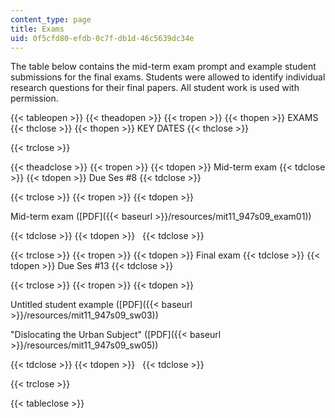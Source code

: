 ```yaml
---
content_type: page
title: Exams
uid: 0f5cfd80-efdb-0c7f-db1d-46c5639dc34e
---
```


The table below contains the mid-term exam prompt and example student submissions for the final exams. Students were allowed to identify individual research questions for their final papers. All student work is used with permission.

{{< tableopen >}}
{{< theadopen >}}
{{< tropen >}}
{{< thopen >}}
EXAMS
{{< thclose >}}
{{< thopen >}}
KEY DATES
{{< thclose >}}

{{< trclose >}}

{{< theadclose >}}
{{< tropen >}}
{{< tdopen >}}
Mid-term exam
{{< tdclose >}}
{{< tdopen >}}
Due Ses #8
{{< tdclose >}}

{{< trclose >}}
{{< tropen >}}
{{< tdopen >}}


Mid-term exam ([PDF]({{< baseurl >}}/resources/mit11_947s09_exam01))


{{< tdclose >}}
{{< tdopen >}}
 
{{< tdclose >}}

{{< trclose >}}
{{< tropen >}}
{{< tdopen >}}
Final exam
{{< tdclose >}}
{{< tdopen >}}
Due Ses #13
{{< tdclose >}}

{{< trclose >}}
{{< tropen >}}
{{< tdopen >}}


Untitled student example ([PDF]({{< baseurl >}}/resources/mit11_947s09_sw03))

"Dislocating the Urban Subject" ([PDF]({{< baseurl >}}/resources/mit11_947s09_sw05))


{{< tdclose >}}
{{< tdopen >}}
 
{{< tdclose >}}

{{< trclose >}}

{{< tableclose >}}